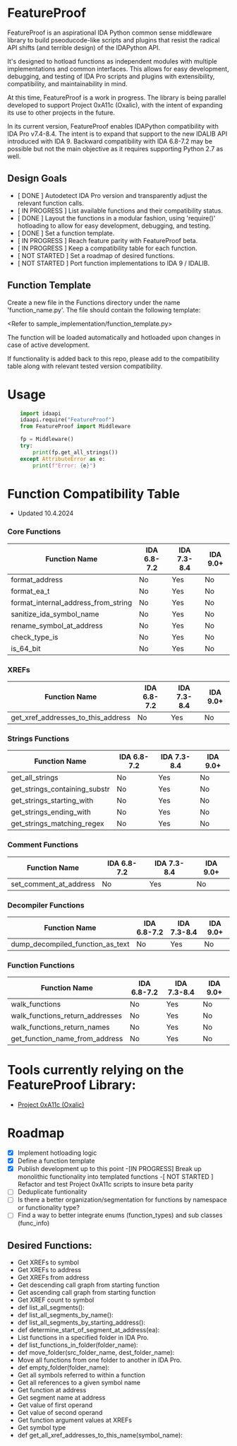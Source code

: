# FeatureProof

FeatureProof is an aspirational IDA Python common sense middleware library to build pseoducode-like scripts and plugins that resist the radical API shifts (and terrible design) of the IDAPython API.

It's designed to hotload functions as independent modules with multiple implementations and common interfaces. This allows for easy development, debugging, and testing of IDA Pro scripts and plugins with extensibility, compatibility, and maintainability in mind.

At this time, FeatureProof is a work in progress. The library is being parallel developed to support Project 0xA11c (Oxalic), with the intent of expanding its use to other projects in the future.

In its current version, FeatureProof enables IDAPython compatibility with IDA Pro v7.4-8.4. The intent is to expand that support to the new IDALIB API introduced with IDA 9. Backward compatibility with IDA 6.8-7.2 may be possible but not the main objective as it requires supporting Python 2.7 as well.

## Design Goals
- [ DONE ] Autodetect IDA Pro version and transparently adjust the relevant function calls.
- [ IN PROGRESS ] List available functions and their compatibility status.
- [ DONE ] Layout the functions in a modular fashion, using 'require()' hotloading to allow for easy development, debugging, and testing.
- [ DONE ] Set a function template.
- [ IN PROGRESS ] Reach feature parity with FeatureProof beta.
- [ IN PROGRESS ] Keep a compatibility table for each function.
- [ NOT STARTED ] Set a roadmap of desired functions.
- [ NOT STARTED ] Port function implementations to IDA 9 / IDALIB.

## Function Template
Create a new file in the Functions directory under the name 'function_name.py'. The file should contain the following template:

<Refer to sample_implementation/function_template.py>

The function will be loaded automatically and hotloaded upon changes in case of active development.

If functionality is added back to this repo, please add to the compatibility table along with relevant tested version compatibility.

# Usage
```python
    import idaapi
    idaapi.require("FeatureProof")
    from FeatureProof import Middleware

    fp = Middleware()
    try:
        print(fp.get_all_strings())
    except AttributeError as e:
        print(f"Error: {e}")
```

# Function Compatibility Table
- Updated 10.4.2024

### Core Functions
| Function Name | IDA 6.8-7.2 | IDA 7.3-8.4 | IDA 9.0+ |
|---------------|-------------|-------------|----------|
| format_address | No | Yes | No |
| format_ea_t | No | Yes | No |
| format_internal_address_from_string | No | Yes | No |
| sanitize_ida_symbol_name | No | Yes | No |
| rename_symbol_at_address | No | Yes | No |
| check_type_is | No | Yes | No |
| is_64_bit | No | Yes | No |
### XREFs
| Function Name | IDA 6.8-7.2 | IDA 7.3-8.4 | IDA 9.0+ |
|---------------|-------------|-------------|----------|
| get_xref_addresses_to_this_address | No | Yes | No |
### Strings Functions
| Function Name | IDA 6.8-7.2 | IDA 7.3-8.4 | IDA 9.0+ |
|---------------|-------------|-------------|----------|
| get_all_strings| No | Yes | No |
| get_strings_containing_substr | No | Yes | No |
| get_strings_starting_with | No | Yes | No |
| get_strings_ending_with | No | Yes | No |
| get_strings_matching_regex | No | Yes | No |
### Comment Functions
| Function Name | IDA 6.8-7.2 | IDA 7.3-8.4 | IDA 9.0+ |
|---------------|-------------|-------------|----------|
| set_comment_at_address | No | Yes | No |
### Decompiler Functions
| Function Name | IDA 6.8-7.2 | IDA 7.3-8.4 | IDA 9.0+ |
|---------------|-------------|-------------|----------|
| dump_decompiled_function_as_text | No | Yes | No |
### Function Functions
| Function Name | IDA 6.8-7.2 | IDA 7.3-8.4 | IDA 9.0+ |
|---------------|-------------|-------------|----------|
| walk_functions | No | Yes | No |
| walk_functions_return_addresses | No | Yes | No |
| walk_functions_return_names | No | Yes | No |
| get_function_name_from_address | No | Yes | No |

# Tools currently relying on the FeatureProof Library:
- [Project 0xA11c (Oxalic)](https://github.com/juanandresgs/Proj-0xA11c)

# Roadmap
-[x] Implement hotloading logic
-[x] Define a function template
-[X] Publish development up to this point
-[IN PROGRESS] Break up monolithic functionality into templated functions
-[ NOT STARTED ] Refactor and test Project 0xA11c scripts to insure beta parity
-[ ] Deduplicate funtionality
-[ ] Is there a better organization/segmentation for functions by namespace or functionality type?
- [ ] Find a way to better integrate enums (function_types) and sub classes (func_info)

## Desired Functions:
- Get XREFs to symbol
- Get XREFs to address
- Get XREFs from address
- Get descending call graph from starting function
- Get ascending call graph from starting function
- Get XREF count to symbol
- def list_all_segments():
- def list_all_segments_by_name():
- def list_all_segments_by_starting_address():
- def determine_start_of_segment_at_address(ea):
- List functions in a specified folder in IDA Pro.
- def list_functions_in_folder(folder_name):
- def move_folder(src_folder_name, dest_folder_name):
- Move all functions from one folder to another in IDA Pro.
- def empty_folder(folder_name):
- Get all symbols referred to within a function
- Get all references to a given symbol name
- Get function at address
- Get segment name at address
- Get value of first operand
- Get value of second operand
- Get function argument values at XREFs
- Get symbol type
- def get_all_xref_addresses_to_this_name(symbol_name):
